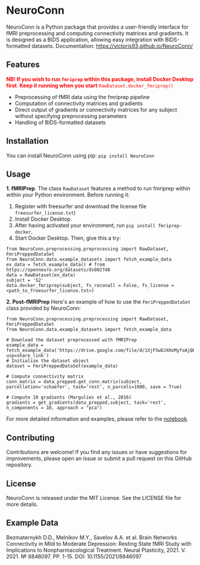 # NeuroConn

NeuroConn is a Python package that provides a user-friendly interface for fMRI preprocessing and computing connectivity matrices and gradients. It is designed as a BIDS application, allowing easy integration with BIDS-formatted datasets.
Documentation: https://victoris93.github.io/NeuroConn/

## Features

<font color="red">**NB! If you wish to run `fmriprep` within this package, install Docker Desktop first. Keep it running when you start** `RawDataset.docker_fmriprep()`</font>
- Preprocessing of fMRI data using the fmriprep pipeline
- Computation of connectivity matrices and gradients
- Direct output of gradients or connectivity matrices for any subject without specifying preprocessing parameters
- Handling of BIDS-formatted datasets

## Installation

You can install NeuroConn using pip: `pip install NeuroConn`

## Usage
**1. fMRIPrep**. The class `RawDataset` features a method to run fmriprep within within your Python environment. Before running it:
1. Register with freesurfer and download the license file `freesurfer_license.txt`)
2. Install Docker Desktop.
3. After having activated your environment, run `pip install fmriprep-docker`.
4. Start Docker Desktop.
Then, give this a try:

```
from NeuroConn.preprocessing.preprocessing import RawDataset, FmriPreppedDataSet
from NeuroConn.data.example_datasets import fetch_example_data
ex_data = fetch_example_data() # from https://openneuro.org/datasets/ds002748
data = RawDataset(ex_data)
subject = '52'
data.docker_fmriprep(subject, fs_reconall = False, fs_license = <path_to_freesurfer_license.txt>)
```

**2. Post-fMRIPrep** Here's an example of how to use the `FmriPreppedDataSet` class provided by NeuroConn:

```
from NeuroConn.preprocessing.preprocessing import RawDataset, FmriPreppedDataSet
from NeuroConn.data.example_datasets import fetch_example_data

# Download the dataset preprocessed with fMRIPrep
example_data = fetch_example_data('https://drive.google.com/file/d/1XjF5wDJXHzMyfoAjQE6NW2xcj9PulZzH/view?usp=share_link') 
# Initialize the dataset object 
dataset = FmriPreppedDataSet(example_data)

# Compute connectivity matrix
conn_matrix = data_prepped.get_conn_matrix(subject, parcellation='schaefer', task='rest', n_parcels=1000, save = True)

# Compute 10 gradients (Margulies et al., 2016)
gradients = get_gradients(data_prepped,subject, task='rest', n_components = 10, approach = "pca")
```

For more detailed information and examples, please refer to the [notebook](https://github.com/victoris93/PyConn/blob/master/NeuroConn.ipynb).

## Contributing

Contributions are welcome! If you find any issues or have suggestions for improvements, please open an issue or submit a pull request on this GitHub repository.

## License

NeuroConn is released under the MIT License. See the LICENSE file for more details.

## Example Data

Bezmaternykh D.D., Melnikov M.Y., Savelov A.A. et al. Brain Networks Connectivity in Mild to Moderate Depression: Resting State fMRI Study with Implications to Nonpharmacological Treatment. Neural Plasticity, 2021. V. 2021. № 8846097. PP. 1-15. DOI: 10.1155/2021/8846097


